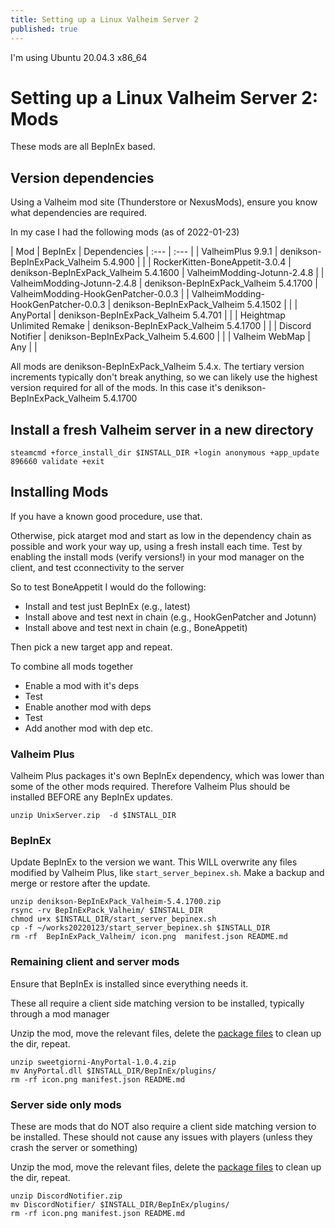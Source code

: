 ```yaml
---
title: Setting up a Linux Valheim Server 2
published: true
---
```


I'm using Ubuntu 20.04.3 x86_64

# Setting up a Linux Valheim Server 2: Mods

These mods are all BepInEx based.

## Version dependencies

Using a Valheim mod site (Thunderstore or NexusMods), ensure you know what dependencies are required.

In my case I had the following mods (as of 2022-01-23)

| Mod | BepInEx | Dependencies
| :--- | :--- |
| ValheimPlus 9.9.1 | denikson-BepInExPack_Valheim 5.4.900 | |
| RockerKitten-BoneAppetit-3.0.4 | denikson-BepInExPack_Valheim 5.4.1600 | ValheimModding-Jotunn-2.4.8 |
| ValheimModding-Jotunn-2.4.8 | denikson-BepInExPack_Valheim 5.4.1700 | 	ValheimModding-HookGenPatcher-0.0.3 |
| ValheimModding-HookGenPatcher-0.0.3 | denikson-BepInExPack_Valheim 5.4.1502  | |
| AnyPortal | denikson-BepInExPack_Valheim 5.4.701 | |
| Heightmap Unlimited Remake | denikson-BepInExPack_Valheim 5.4.1700 | |
| Discord Notifier | denikson-BepInExPack_Valheim 5.4.600 | |
| Valheim WebMap | Any | |

All mods are denikson-BepInExPack_Valheim 5.4.x. The tertiary version increments typically don't break anything, so we can likely use the highest version required for all of the mods. In this case it's denikson-BepInExPack_Valheim 5.4.1700

## Install a fresh Valheim server in a new directory

```
steamcmd +force_install_dir $INSTALL_DIR +login anonymous +app_update 896660 validate +exit
```

## Installing Mods

If you have a known good procedure, use that.

Otherwise, pick atarget mod and start as low in the dependency chain as possible and work your way up, using a fresh install each time. Test by enabling the install mods (verify versions!) in your mod manager on the client, and test cconnectivity to the server

So to test BoneAppetit I would do the following: 
- Install and test just BepInEx (e.g., latest)
- Install above and test next in chain (e.g., HookGenPatcher and Jotunn)
- Install above and test next in chain (e.g., BoneAppetit)

Then pick a new target app and repeat.

To combine all mods together
- Enable a mod with it's deps
- Test
- Enable another mod with deps
- Test
- Add another mod with dep etc.

### Valheim Plus

Valheim Plus packages it's own BepInEx dependency, which was lower than some of the other mods required. Therefore Valheim Plus should be installed BEFORE any BepInEx updates.

```
unzip UnixServer.zip  -d $INSTALL_DIR
```

### BepInEx

Update BepInEx to the version we want. This WILL overwrite any files modified by Valheim Plus, like `start_server_bepinex.sh`. Make a backup and merge or restore after the update.

```
unzip denikson-BepInExPack_Valheim-5.4.1700.zip
rsync -rv BepInExPack_Valheim/ $INSTALL_DIR
chmod u+x $INSTALL_DIR/start_server_bepinex.sh
cp -f ~/works20220123/start_server_bepinex.sh $INSTALL_DIR
rm -rf  BepInExPack_Valheim/ icon.png  manifest.json README.md
```

### Remaining client and server mods

Ensure that BepInEx is installed since everything needs it.

These all require a client side matching version to be installed, typically through a mod manager

Unzip the mod, move the relevant files, delete the [package files](https://valheim.thunderstore.io/package/create/docs/) to clean up the dir, repeat.

```
unzip sweetgiorni-AnyPortal-1.0.4.zip
mv AnyPortal.dll $INSTALL_DIR/BepInEx/plugins/
rm -rf icon.png manifest.json README.md
```

### Server side only mods

These are mods that do NOT also require a client side matching version to be installed. These should not cause any issues with players (unless they crash the server or something)

Unzip the mod, move the relevant files, delete the [package files](https://valheim.thunderstore.io/package/create/docs/) to clean up the dir, repeat.

```
unzip DiscordNotifier.zip
mv DiscordNotifier/ $INSTALL_DIR/BepInEx/plugins/
rm -rf icon.png manifest.json README.md
```
